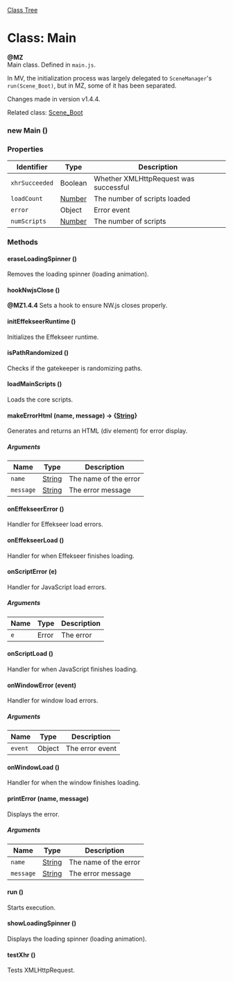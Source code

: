 [Class Tree](index.md)

# Class: Main

**@MZ**  
Main class. Defined in `main.js`.

In MV, the initialization process was largely delegated to `SceneManager`'s `run(Scene_Boot)`, but in MZ, some of it has been separated.

Changes made in version v1.4.4.

Related class: [Scene_Boot](Scene_Boot.md)

### new Main ()

### Properties

| Identifier | Type | Description |
| --- | --- | --- |
| `xhrSucceeded` | Boolean | Whether XMLHttpRequest was successful |
| `loadCount` | [Number](Number.md) | The number of scripts loaded |
| `error` | Object | Error event |
| `numScripts` | [Number](Number.md) | The number of scripts |

### Methods

#### eraseLoadingSpinner ()
Removes the loading spinner (loading animation).

#### hookNwjsClose ()
**@MZ1.4.4** Sets a hook to ensure NW.js closes properly.

#### initEffekseerRuntime ()
Initializes the Effekseer runtime.

#### isPathRandomized ()
Checks if the gatekeeper is randomizing paths.

#### loadMainScripts ()
Loads the core scripts.

#### makeErrorHtml (name, message) → {[String](String.md)}
Generates and returns an HTML (div element) for error display.

##### Arguments

| Name | Type | Description |
| --- | --- | --- |
| `name` | [String](String.md)  | The name of the error |
| `message` | [String](String.md)  | The error message |

#### onEffekseerError ()
Handler for Effekseer load errors.

#### onEffekseerLoad ()
Handler for when Effekseer finishes loading.

#### onScriptError (e)
Handler for JavaScript load errors.

##### Arguments

| Name | Type | Description |
| --- | --- | --- |
| `e` | Error | The error |

#### onScriptLoad ()
Handler for when JavaScript finishes loading.

#### onWindowError (event)
Handler for window load errors.

##### Arguments

| Name | Type | Description |
| --- | --- | --- |
| `event` | Object | The error event |

#### onWindowLoad ()
Handler for when the window finishes loading.

#### printError (name, message)
Displays the error.

##### Arguments

| Name | Type | Description |
| --- | --- | --- |
| `name` | [String](String.md)  | The name of the error |
| `message` | [String](String.md)  | The error message |

#### run ()
Starts execution.

#### showLoadingSpinner ()
Displays the loading spinner (loading animation).

#### testXhr ()
Tests XMLHttpRequest.
